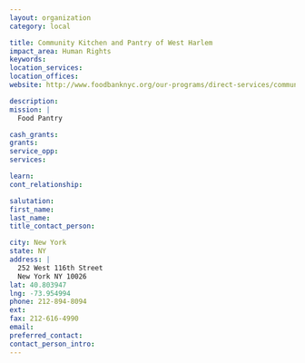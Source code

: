 ```yaml
---
layout: organization
category: local

title: Community Kitchen and Pantry of West Harlem
impact_area: Human Rights
keywords: 
location_services: 
location_offices: 
website: http://www.foodbanknyc.org/our-programs/direct-services/community-kitchen

description: 
mission: |
  Food Pantry

cash_grants: 
grants: 
service_opp: 
services: 

learn: 
cont_relationship: 

salutation: 
first_name: 
last_name: 
title_contact_person: 

city: New York
state: NY
address: |
  252 West 116th Street  
  New York NY 10026
lat: 40.803947
lng: -73.954994
phone: 212-894-8094
ext: 
fax: 212-616-4990
email: 
preferred_contact: 
contact_person_intro: 
---
```

